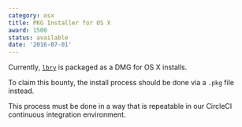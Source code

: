 ```yaml
---
category: osx
title: PKG Installer for OS X
award: 1500
status: available
date: '2016-07-01'
---
```


Currently, [`lbry`](https://github.com/lbryio/lbry) is packaged as a DMG for OS X installs.

To claim this bounty, the install process should be done via a `.pkg` file instead.

This process must be done in a way that is repeatable in our CircleCI continuous integration environment.
